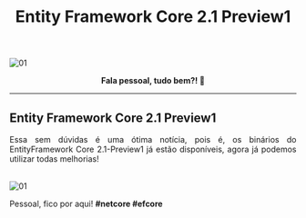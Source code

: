 ﻿---
title: "Entity Framework Core 2.1 Preview1"
comments: true
excerpt_separator: "Ler mais"
categories:
  - Dica
toc_label: "Começando"
---

![01]({{site.url}}{{site.baseurl}}/assets/images/efcoretopo.jpg)

<center><strong>Fala pessoal, tudo bem?! 💚</strong></center>
<hr>

## Entity Framework Core 2.1 Preview1

<div style="text-align: justify;">
Essa sem dúvidas é uma ótima notícia, pois é, os binários do EntityFramework Core 2.1-Preview1 já estão disponíveis, agora já podemos utilizar todas melhorias!<br>
</div>
<br>

![01]({{site.url}}{{site.baseurl}}/assets/images/EFCorePreview1.PNG)

Pessoal, fico por aqui! <strong>#netcore #efcore</strong>
